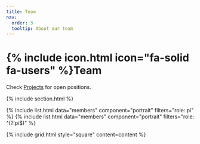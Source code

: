 ```yaml
---
title: Team
nav:
  order: 3
  tooltip: About our team
---
```


# {% include icon.html icon="fa-solid fa-users" %}Team

Check [Projects](projects) for open positions.

{% include section.html %}

{% include list.html data="members" component="portrait" filters="role: pi" %}
{% include list.html data="members" component="portrait" filters="role: ^(?!pi$)" %}

{% include grid.html style="square" content=content %}
